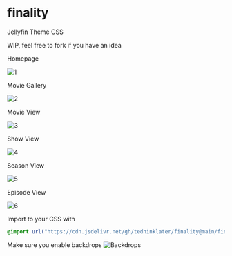 # finality
Jellyfin Theme CSS

WIP, feel free to fork if you have an idea

Homepage

![1](https://i.imgur.com/43urNLj.png)

Movie Gallery

![2](https://i.imgur.com/yMpxWV6.png)

Movie View

![3](https://i.imgur.com/iHR4Rak.png)

Show View

![4](https://i.imgur.com/Y3OXqeo.png)

Season View

![5](https://i.imgur.com/A2p7mLl.png)

Episode View

![6](https://i.imgur.com/eZGeGum.png)

Import to your CSS with

```css
@import url("https://cdn.jsdelivr.net/gh/tedhinklater/finality@main/finality.css");

```
Make sure you enable backdrops
![Backdrops](https://i.imgur.com/18D9IO3.png)

